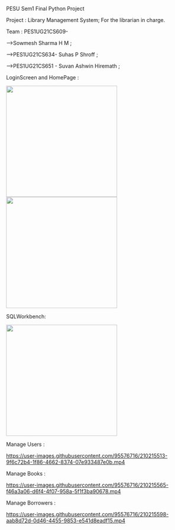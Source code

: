 
PESU Sem1 Final Python Project

Project : Library Management System; For the librarian in charge.

Team : PES1UG21CS609- 

-->Sowmesh Sharma H M ; 

-->PES1UG21CS634- Suhas P Shroff ; 

-->PES1UG21CS651 - Suvan Ashwin Hiremath ;

LoginScreen and HomePage : 

<p>
<img src="https://user-images.githubusercontent.com/95576716/210212467-f360f3e0-9d24-4d21-a44b-873cbbe194dc.png" width="300">
<img src="https://user-images.githubusercontent.com/95576716/210212484-62bad304-5512-4d0f-b205-c5db76d55afd.png" width="300">
</p>

SQLWorkbench: 

<img src="https://user-images.githubusercontent.com/95576716/210212577-01260006-f3a4-40f6-87f9-e109075d666e.png" width="300">


Manage Users : 


https://user-images.githubusercontent.com/95576716/210215513-9f6c72b4-1f86-4662-8374-07e933487e0b.mp4


Manage Books : 


https://user-images.githubusercontent.com/95576716/210215565-f46a3a06-d6f4-4f07-958a-5f1f3ba90678.mp4



Manage Borrowers : 



https://user-images.githubusercontent.com/95576716/210215598-aab8d72d-0d46-4455-9853-e541d8eadf15.mp4

